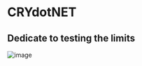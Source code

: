 # CRYdotNET

## Dedicate to testing the limits
![image](https://cdn.discordapp.com/attachments/907572126997966888/1027969551050231868/CRYdotNET.gif)
